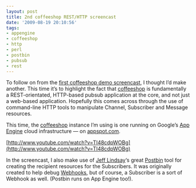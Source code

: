 ```yaml
---
layout: post
title: 2nd coffeeshop REST/HTTP screencast
date: '2009-08-19 20:10:56'
tags:
- appengine
- coffeeshop
- http
- perl
- postbin
- pubsub
- rest
---
```



To follow on from the [first coffeeshop demo screencast](/2009/07/28/first-coffeeshop-demo-screencast/), I thought I’d make another. This time it’s to highlight the fact that [coffeeshop](http://wiki.github.com/qmacro/coffeeshop) is fundamentally a REST-orientated, HTTP-based pubsub application at the core, and not just a web-based application. Hopefully this comes across through the use of command-line HTTP tools to manipulate Channel, Subscriber and Message resources.

This time, the [coffeeshop](http://wiki.github.com/qmacro/coffeeshop) instance I’m using is one running on Google’s [App Engine](http://code.google.com/appengine/) cloud infrastructure — on [appspot.com](http://appgallery.appspot.com/).

<object data="http://www.youtube.com/v/TI48cdpWOBg&hl=en&fs=1&" height="340" type="application/x-shockwave-flash" width="560"><param name="allowFullScreen" value="true"></param><param name="allowscriptaccess" value="always"></param><param name="src" value="http://www.youtube.com/v/TI48cdpWOBg&hl=en&fs=1&"></param><param name="allowfullscreen" value="true"></param></object>

[http://www.youtube.com/watch?v=TI48cdpWOBg](http://www.youtube.com/watch?v=TI48cdpWOBg)

In the screencast, I also make use of [Jeff Lindsay](http://progrium.com/)‘s great [Postbin](http://www.postbin.org/) tool for creating the recipient resources for the Subscribers. It was originally created to help debug [Webhooks](http://blog.webhooks.org/), but of course, a Subscriber is a sort of Webhook as well. (Postbin runs on App Engine too!).


